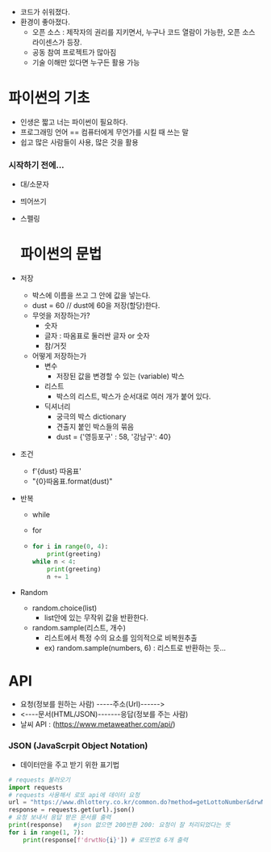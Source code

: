 - 코드가 쉬워졌다.
- 환경이 좋아졌다.
  - 오픈 소스 : 제작자의 권리를 지키면서, 누구나 코드 열람이 가능한, 오픈 소스 라이센스가 등장.
  - 공동 참여 프로젝트가 많아짐
  - 기술 이해만 있다면 누구든 활용 가능



# 파이썬의 기초

- 인생은 짧고 너는 파이썬이 필요하다.
- 프로그래밍 언어 == 컴퓨터에게 무언가를 시킬 때 쓰는 말
- 쉽고 많은 사람들이 사용, 많은 것을 활용

### 시작하기 전에...

- 대/소문자
- 띄어쓰기
- 스펠링

	# 파이썬의 문법

- 저장

  - 박스에 이름을 쓰고 그 안에 값을 넣는다.
  - dust = 60 // dust에 60을 저장(할당)한다.
  - 무엇을 저장하는가?
    - 숫자
    - 글자 : 따옴표로 둘러싼 글자 or 숫자
    - 참/거짓
  - 어떻게 저장하는가
    - 변수
      - 저장된 값을 변경할 수 있는 (variable) 박스
    - 리스트
      - 박스의 리스트, 박스가 순서대로 여러 개가 붙어 있다.
    - 딕셔너리
      - 궁극의 박스 dictionary
      - 견출지 붙인 박스들의 묶음
      - dust = {'영등포구' : 58, '강남구': 40}

- 조건

  - f'{dust} 따옴표'
  - "{0}따옴표.format(dust)"

- 반복

  - while

  - for

  - ```python
    for i in range(0, 4):
        print(greeting)
    while n < 4:
        print(greeting)
        n += 1
    ```

- Random
  - random.choice(list)
    - list안에 있는 무작위 값을 반환한다.
  - random.sample(리스트, 개수)
    - 리스트에서 특정 수의 요소를 임의적으로 비복원추출
    - ex) random.sample(numbers, 6) : 리스트로 반환하는 듯...

# API

- 요청(정보를 원하는 사람) -----주소(Url)------>
- <----문서(HTML/JSON)-------응답(정보를 주는 사람)
- 날씨 API : (https://www.metaweather.com/api/)

### JSON (JavaScrpit Object Notation)

- 데이터만을 주고 받기 위한 표기법

```python
# requests 불러오기
import requests
# requests 사용해서 로또 api에 데이터 요청
url = "https://www.dhlottery.co.kr/common.do?method=getLottoNumber&drwNo=997"
response = requests.get(url).json()
# 요청 보내서 응답 받은 문서를 출력
print(response)   #json 없으면 200반환 200: 요청이 잘 처리되었다는 뜻
for i in range(1, 7):
    print(response[f'drwtNo{i}']) # 로또번호 6개 출력
```























